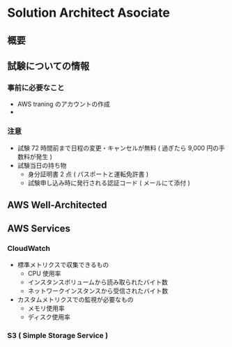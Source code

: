 # Solution Architect Asociate

## 概要

## 試験についての情報
### 事前に必要なこと
- AWS traning のアカウントの作成
- 

### 注意
- 試験 72 時間前まで日程の変更・キャンセルが無料 ( 過ぎたら 9,000 円の手数料が発生 )
- 試験当日の持ち物
    - 身分証明書 2 点 ( パスポートと運転免許書 )
    - 試験申し込み時に発行される認証コード ( メールにて添付 )


## AWS Well-Architected

## AWS Services

### CloudWatch
- 標準メトリクスで収集できるもの
    - CPU 使用率
    - インスタンスボリュームから読み取られたバイト数
    - ネットワークインスタンスから受信されたバイト数
- カスタムメトリクスでの監視が必要なもの
    - メモリ使用率
    - ディスク使用率

### S3 ( Simple Storage Service )
